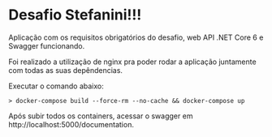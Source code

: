 # Desafio Stefanini!!!

Aplicação com os requisitos obrigatórios do desafio, web API .NET Core 6 e Swagger funcionando.

Foi realizado a utilização de nginx pra poder rodar a aplicação juntamente com todas as suas depêndencias.

Executar o comando abaixo:

```
> docker-compose build --force-rm --no-cache && docker-compose up
```

Após subir todos os containers, acessar o swagger em http://localhost:5000/documentation.
